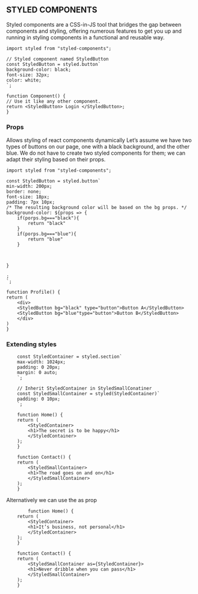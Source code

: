 ## STYLED COMPONENTS

Styled components are a CSS-in-JS tool that bridges the gap between components and styling, 
 offering numerous features to get you up and running in styling components in a functional 
  and reusable way. 




    import styled from "styled-components";

    // Styled component named StyledButton
    const StyledButton = styled.button`
    background-color: black;
    font-size: 32px;
    color: white;
    `;

    function Component() {
    // Use it like any other component.
    return <StyledButton> Login </StyledButton>;
    }



### Props

Allows styling of react components dynamically 
Let’s assume we have two types of buttons on our page, one 
 with a black background, and the other blue. We do not have 
  to create two styled components for them; we can adapt their styling based on their props. 


    import styled from "styled-components";

    const StyledButton = styled.button`
    min-width: 200px;
    border: none;
    font-size: 18px;
    padding: 7px 10px;
    /* The resulting background color will be based on the bg props. */
    background-color: ${props => {
        if(porps.bg==="black"){
            return "black"
        }
        if(porps.bg==="blue"){
            return "blue"
        }



    }
    
    ;
    `;

    function Profile() {
    return (
        <div>
        <StyledButton bg="black" type="button">Button A</StyledButton>
        <StyledButton bg="blue"type="button">Button B</StyledButton>
        </div>
    )
    }

### Extending styles

        
        const StyledContainer = styled.section`
        max-width: 1024px;
        padding: 0 20px;
        margin: 0 auto;
        `;

        // Inherit StyledContainer in StyledSmallConatiner
        const StyledSmallContainer = styled(StyledContainer)`
        padding: 0 10px;
        `;

        function Home() {
        return (
            <StyledContainer>
            <h1>The secret is to be happy</h1>
            </StyledContainer>
        );
        }

        function Contact() {
        return (
            <StyledSmallContainer>
            <h1>The road goes on and on</h1>
            </StyledSmallContainer>
        );
        }  


Alternatively we can use the as prop 
 
            function Home() {
        return (
            <StyledContainer>
            <h1>It’s business, not personal</h1>
            </StyledContainer>
        );
        }

        function Contact() {
        return (
            <StyledSmallContainer as={StyledContainer}>
            <h1>Never dribble when you can pass</h1>
            </StyledSmallContainer>
        );
        }



